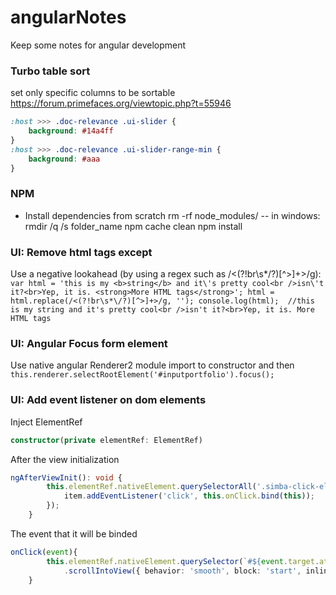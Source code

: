 # angularNotes
Keep some notes for angular development

### Turbo table sort
set only specific columns to be sortable
https://forum.primefaces.org/viewtopic.php?t=55946
```css
:host >>> .doc-relevance .ui-slider {
    background: #14a4ff
}
:host >>> .doc-relevance .ui-slider-range-min {
    background: #aaa
}
```

### NPM
- Install dependencies from scratch
rm -rf node_modules/ -- in windows: rmdir /q /s folder_name
npm cache clean
npm install

### UI: Remove html tags except
Use a negative lookahead (by using a regex such as /<(?!br\s*\/?)[^>]+>/g):
`var html = 'this is my <b>string</b> and it\'s pretty cool<br />isn\'t it?<br>Yep, it is. <strong>More HTML tags</strong>';
html = html.replace(/<(?!br\s*\/?)[^>]+>/g, '');
console.log(html); 
//this is my string and it's pretty cool<br />isn't it?<br>Yep, it is. More HTML tags
`

### UI: Angular Focus form element
Use native angular Renderer2 module
import to constructor and then `this.renderer.selectRootElement('#inputportfolio').focus();`

### UI: Add event listener on dom elements
Inject ElementRef
```ts
constructor(private elementRef: ElementRef)
```
After the view initialization
```ts
ngAfterViewInit(): void {
        this.elementRef.nativeElement.querySelectorAll('.simba-click-element').forEach(item => {
            item.addEventListener('click', this.onClick.bind(this));
        });
    }
```
The event that it will be binded
```ts
onClick(event){
        this.elementRef.nativeElement.querySelector(`#${event.target.attributes.targetId.value}`)
            .scrollIntoView({ behavior: 'smooth', block: 'start', inline: 'nearest' });
    }
```

